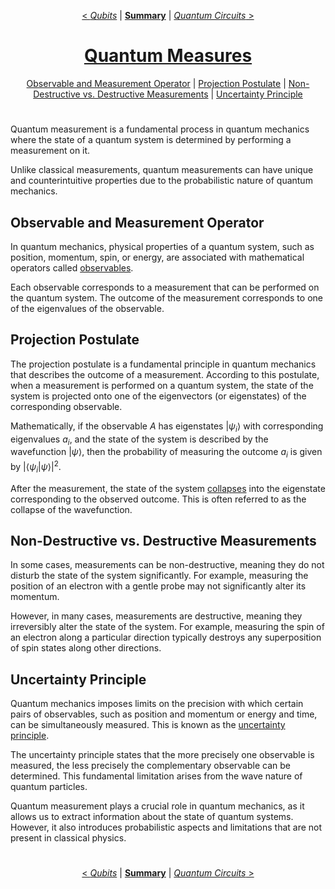 <div align="center">

[< *Qubits*](1.4.qubits.md) | [**Summary**](0.0.intro.md#summary) | [*Quantum Circuits* >](2.1.quantum_circuits.md)

#
# [Quantum Measures](https://en.wikipedia.org/wiki/Measurement_in_quantum_mechanics)

[Observable and Measurement Operator](#observable-and-measurement-operator) | 
[Projection Postulate](#projection-postulate) | 
[Non-Destructive vs. Destructive Measurements](#non-destructive-vs-destructive-measurements) | 
[Uncertainty Principle](#uncertainty-principle)
</div>

#
Quantum measurement is a fundamental process in quantum mechanics where the state of a quantum system is determined by performing a measurement on it.

Unlike classical measurements, quantum measurements can have unique and counterintuitive properties due to the probabilistic nature of quantum mechanics.

## Observable and Measurement Operator

In quantum mechanics, physical properties of a quantum system, such as position, momentum, spin, or energy, are associated with mathematical operators called [observables](https://en.wikipedia.org/wiki/Observable).

Each observable corresponds to a measurement that can be performed on the quantum system. The outcome of the measurement corresponds to one of the eigenvalues of the observable.

## Projection Postulate

The projection postulate is a fundamental principle in quantum mechanics that describes the outcome of a measurement. According to this postulate, when a measurement is performed on a quantum system, the state of the system is projected onto one of the eigenvectors (or eigenstates) of the corresponding observable.

Mathematically, if the observable $A$ has eigenstates $|\psi_i\rangle$ with corresponding eigenvalues $a_i$, and the state of the system is described by the wavefunction $|\psi\rangle$, then the probability of measuring the outcome $a_i$ is given by $|\langle\psi_i|\psi\rangle|^2$.

After the measurement, the state of the system [collapses](https://en.wikipedia.org/wiki/Wave_function_collapse) into the eigenstate corresponding to the observed outcome. This is often referred to as the collapse of the wavefunction.

## Non-Destructive vs. Destructive Measurements

In some cases, measurements can be non-destructive, meaning they do not disturb the state of the system significantly. For example, measuring the position of an electron with a gentle probe may not significantly alter its momentum.

However, in many cases, measurements are destructive, meaning they irreversibly alter the state of the system. For example, measuring the spin of an electron along a particular direction typically destroys any superposition of spin states along other directions.

## Uncertainty Principle

Quantum mechanics imposes limits on the precision with which certain pairs of observables, such as position and momentum or energy and time, can be simultaneously measured. This is known as the [uncertainty principle](https://en.wikipedia.org/wiki/Uncertainty_principle).

The uncertainty principle states that the more precisely one observable is measured, the less precisely the complementary observable can be determined. This fundamental limitation arises from the wave nature of quantum particles.

Quantum measurement plays a crucial role in quantum mechanics, as it allows us to extract information about the state of quantum systems. However, it also introduces probabilistic aspects and limitations that are not present in classical physics.

<div align="center">

#
[< *Qubits*](1.4.qubits.md) | [**Summary**](0.0.intro.md#summary) | [*Quantum Circuits* >](2.1.quantum_circuits.md)

</div>
